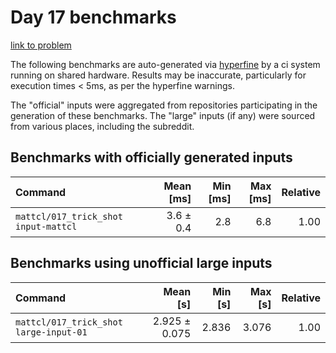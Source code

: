 # Day 17 benchmarks

[link to problem](http://adventofcode.com/2021/day/17)

The following benchmarks are auto-generated via [hyperfine](https://github.com/sharkdp/hyperfine) by a ci system running on shared hardware. Results may be inaccurate, particularly for execution times < 5ms, as per the hyperfine warnings.

The "official" inputs were aggregated from repositories participating in the generation of these benchmarks. The "large" inputs (if any) were sourced from various places, including the subreddit.

## Benchmarks with officially generated inputs
| Command | Mean [ms] | Min [ms] | Max [ms] | Relative |
|:---|---:|---:|---:|---:|
| `mattcl/017_trick_shot input-mattcl` | 3.6 ± 0.4 | 2.8 | 6.8 | 1.00 |
## Benchmarks using unofficial large inputs
| Command | Mean [s] | Min [s] | Max [s] | Relative |
|:---|---:|---:|---:|---:|
| `mattcl/017_trick_shot large-input-01` | 2.925 ± 0.075 | 2.836 | 3.076 | 1.00 |
